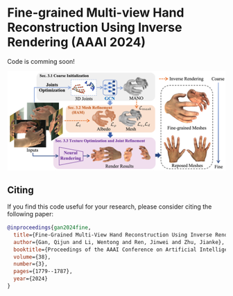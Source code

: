 # Fine-grained Multi-view Hand Reconstruction Using Inverse Rendering (AAAI 2024)

Code is comming soon!

![image](teaser.png)

## Citing
If you find this code useful for your research, please consider citing the following paper:

```bibtex
@inproceedings{gan2024fine,
  title={Fine-Grained Multi-View Hand Reconstruction Using Inverse Rendering},
  author={Gan, Qijun and Li, Wentong and Ren, Jinwei and Zhu, Jianke},
  booktitle={Proceedings of the AAAI Conference on Artificial Intelligence},
  volume={38},
  number={3},
  pages={1779--1787},
  year={2024}
}
```
